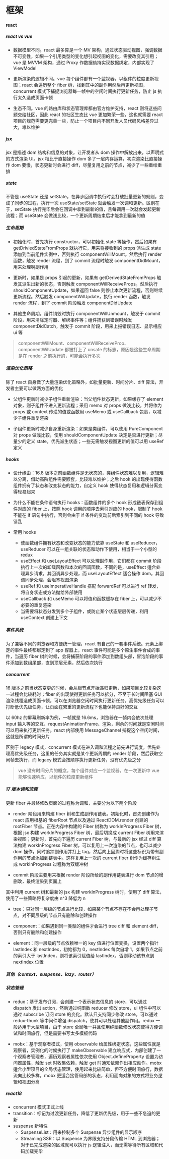# 框架

#### react

##### react vs vue

- 数据模型不同。react 最多算是一个 MV 架构，通过状态驱动视图，强调数据不可变性，如果一个引用类型的变化想引起视图的变化，需要改变其引用；vue 是 MVVM 架构，通过 Proxy 作数据劫持实现数据绑定，内部实现了 ViewModel

- 更新渲染的逻辑不同。vue 每个组件都有一个监视器，以组件的粒度更新视图；react 会遍历整个 fiber 树，找到其中的副作用然后再更新视图，concurrent 模式下捕捉浏览器每一帧中的空闲时间执行更新任务，防止 js 执行太久造成页面卡顿

- 生态不同。vue 的路由库和状态管理库都由官方维护支持，react 则将这些问题交给社区，因此 react 的社区生态比 vue 更加繁荣一些，这也就需要 react 项目的规范需要更完善一些，防止一个项目内不同开发人员代码风格差异过大，难以维护

##### jsx

jsx 是描述 dom 结构和信息的对象，让开发者从 dom 操作中解放出来，以声明式的方式渲染 UI。jsx 相比于直接操作 dom 多了一层内存运算，初次渲染比直接操作 dom 要慢，状态更新时会进行 diff，尽量复用之前的节点，减少了一些重绘重排

##### state

不管是 useState 还是 setState，在异步回调中执行时会打破批量更新的规则，变成了同步的过程，执行一次 useState/setState 就会触发一次调和更新。区别在于，setState 执行完毕后会在回调中拿到最新的值，且每调用一次就会发起更新流程；而 useState 会做浅比较，一个更新周期结束后才能拿到最新的值

##### 生命周期

- 初始化时，首先执行 constructor，可以初始化 state 等操作，然后如果有 getDriviedStateFromProps 就执行它，用来将接收到的 props 派生成 state 添加到当前组件实例中，否则执行 componentWillMount。然后执行 render 函数，触发 render 流程，到了 commit 流程时触发 componentDidMount，用来处理啊副作用

- 更新时，如果是 props 引起的更新，如果有 getDerivedStateFromProps 触发其派生出新的状态，否则触发 componentWillReceiveProps。然后执行 shouldComponentUpdate，如果返回 false 则停止本次更新流程，否则继续更新流程。然后触发 componentWilUpdate，执行 render 函数，触发 render 流程，到了 commit 阶段触发 componentDidUpdate

- 其他生命周期。组件销毁时执行 componentWillUnmount，触发于 commit 阶段，用来清除定时器、解绑事件等；组件捕获到错误时触发 componentDidCatch，触发于 commit 阶段，用来上报错误日志、显示相应 ui 等

> componentWillMount、componentWillReceiveProp、componentWilUpdate 都被打上了 unsafe 的标志，原因是这些生命周期是在 render 之前执行的，可能会执行多次

##### 渲染优化策略

除了 react 自身做了大量渲染优化策略外，如批量更新、时间分片、diff 算法，开发者主要可以做两方面的优化

- 父组件更新时减少子组件重新渲染：当父组件状态更新，如果缓存了 element 对象，则子组件不进入更新流程；采用 memo 对 props 做浅比较，并将作为 props 或 context 传递的值或函数用 useMemo 或 useCallback 包裹，以减少子组件重复渲染

- 子组件更新时减少自身重新渲染：如果是类组件，可以使用 PureComponent 对 props 做浅比较，使用 shouldComponentUpdate 决定是否进行更新；尽量少的定义 state，优先派生状态；一些无需触发视图更新的值可以用 useRef 定义

##### hooks

- 设计缘由：16.8 版本之前函数组件是无状态的，类组件状态难以复用，逻辑难以分离，借助高阶组件需要嵌套，比较难以维护；之后 hook 的出现使得函数组件拥有了状态和改变状态的能力，自定义 hook 使得状态复用和逻辑分离变得轻易起来

- 为什么不能在条件语句执行 hooks：函数组件的多个 hook 形成链表保存到组件对应的 fiber 上，按照 hook 调用的顺序去索引对应的 hook，限制了 hook 不能在 if 语句中执行，否则会由于 if 条件的变动前后索引到不同的 hook 导致错乱

- 常用 hooks
  - 使函数组件拥有状态和改变状态的能力依靠 useState 和 useReducer，useReducer 可以在一组关联的状态和动作下使用，相当于一个小型的 redux
  - useEffect 和 useLayoutEffect 可以处理副作用，它们都在 commit 阶段执行上一次的卸载函数和本次的回调函数，不同的是，useEffect 适合处理异步请求，其回调异步处理，而 useLayoutEffect 适合操作 dom，其回调同步处理，会阻塞视图渲染
  - useRef 和 useImperativeHandle 搭配 forwardRef 可以进行 ref 转发，将自身状态或方法抛给外部使用
  - useCallback 和 useMemo 可以将值和函数缓存在 fiber 上，可以减少不必要的重复渲染
  - 当需要将状态分发到多个子组件，或防止某个状态层层传递，利用 useContext 创建上下文

##### 事件系统

为了兼容不同的浏览器和方便统一管理，react 有自己的一套事件系统。元素上绑定的事件最终都绑定到了 app 容器上，react 事件可能是多个原生事件合成的事件，当遍历 fiber 树的时候，会将捕获阶段的事件添加到数组头部，冒泡阶段的事件添加到数组尾部，直到顶层元素，然后依次执行

##### concurrent

16 版本之前当状态变更的时候，会从根节点开始递归更新，如果项目比较复杂这一过程会比较耗时；fiber 的出现使得更新任务可以拆分，不至于长时间阻塞 GUI 渲染线程造成页面卡顿，可以在浏览器空闲时间执行更新任务。高优先级任务可以打断低优先级任务，让页面在繁重的更新流程下也能保持良好的交互

以 60hz 的屏幕刷新率为例，一帧就是 16.6ms，浏览器在一帧内会依次处理 input 输入等的交互、requestAnimationFrame、渲染，剩余的时间就是空闲时间可以用来执行更新任务。react 内部使用 MessageChannel 捕捉这个空闲时间，这就是所谓的时间分片

区别于 legacy 模式，concurrent 模式在进入调和流程之前先进行调度，优先处理高优先级任务，这里的任务其实就是某个更新周期的 render 阶段，然后获取空闲帧去执行，而 legacy 模式会按顺序执行更新任务，没有优先级之分

> vue 没有时间分片的概念，每个组件对应一个监视器，在一次更新中 vue 能够快速响应，以组件的粒度更新组件

##### 17 版本调和流程

更新 fiber 并最终修改页面的过程称为调和，主要分为以下两个阶段

- render 阶段用来构建 fiber 树和生成副作用链表。初始化时，首先创建作为 react 应用根基的 fiberRoot 节点以及通过 ReactDOM.render 创建的 rootFiber 节点。正在内存中构建的 Fiber 树称为 workInProgress Fiber 树，根据 jsx 构建 workInProgress Fiber 树，最后切换成 current Fiber 树用来渲染视图；更新时，首先向下遍历 current Fiber 树，与最新的 jsx 经过 diff 算法构建 workInProgress Fiber 树，可以复用上一次渲染的节点，也可以减少 dom 操作，同时追踪副作用并打上 tag，然后向上回溯时将这些标识为带有副作用的节点添加到链表中。这样复用上一次的 current fiber 树作为缓存树生成 workInProgress 过程称为双缓冲树

- commit 阶段主要用来根据 render 阶段所给的副作用链表进行 dom 节点的增删改，最终渲染到页面上

其中利用 current 树和最新的 jsx 构建 workInProgress 树时，使用了 diff 算法，使用了一些策略将复杂度由 n^3 降低为 n

- tree：只对同一层级的节点进行比较，如果某个节点不存在不会再处理子节点，对不同层级的节点只有删除和创建操作

- component：如果遇到同一类型的组件才会进行 tree diff 和 element diff，否则只有删除和创建操作

- element：同一层级的节点依赖唯一的 key 值进行位置变换，设置两个指针 lastIndex 和 nextIndex，初始都为 0，nextIndex 每次自增 1，如果节点之前的索引大于 lastIndex，则将该索引赋值给 lastIndex，否则移动该节点到 nextIndex 位置

##### 其他（context、suspense、lazy、router）

##### 状态管理

- redux：基于发布订阅，会创建一个表示状态信息的 store，可以通过 dispatch 发出 action，然后通过纯函数 reducer 修改 store，ui 组件中可以通过 subscribe 订阅 store 的变化。默认只支持同步修改 store，可以通过 redux-thunk 等中间件增强 dispatch，使其可以处理其他副作用。redux 一般适用于大型项目，由于 store 全局唯一并且使用纯函数修改状态使得方便调试和时间旅行，但是需要书写太多模板代码

- mobx：基于观察者模式，使用 observable 给属性绑定状态，这些属性就是观察者，实例化的时候执行了 makeObservable 建立响应式，内部创建了一个观察者管理者，遍历观察者属性依次使用 Object.defineProperty 设置为访问器属性，触发 set 时收集依赖，触发 get 时通知依赖作出相应动作。mobx 适合小型项目的全局状态管理，使用起来比较简单，但不方便时间旅行，数据流向比较多样。mobx 更适合接管局部的状态，利用面向对象的方式将业务逻辑和视图分离

##### react18

- concurrent 模式正式上线
- transition：标记为过渡更新任务，降低了更新优先级，用于一些不急迫的更新
- suspense 新特性
  - SuspenseList：用来控制多个 Suspense 异步组件的显示顺序
  - Streaming SSR：以 Suspense 为界限支持分段传输 HTML 到浏览器；对于已完成渲染的区域就可以执行 js 逻辑注入，而无需等待所有区域和代码加载完毕

